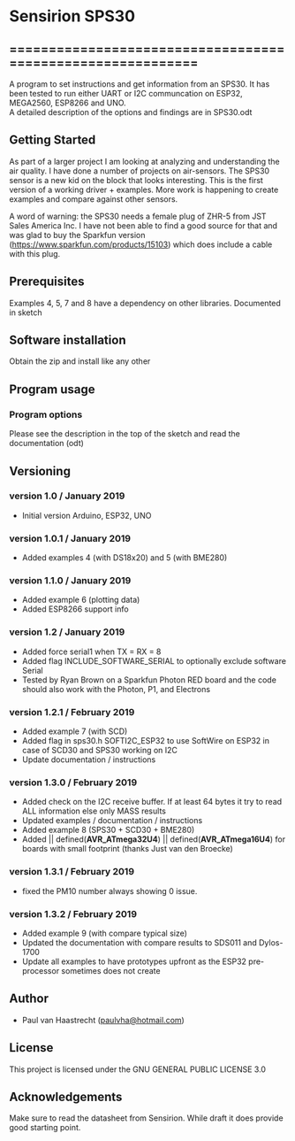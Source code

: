 # Sensirion SPS30

## ===========================================================

A program to set instructions and get information from an SPS30. It has been
tested to run either UART or I2C communcation on ESP32, MEGA2560, ESP8266 and UNO.
<br> A detailed description of the options and findings are in SPS30.odt

## Getting Started
As part of a larger project I am looking at analyzing and understanding the air quality.
I have done a number of projects on air-sensors. The SPS30 sensor is a new kid on the block
that looks interesting. This is the first version of a working driver + examples.
More work is happening to create examples and compare against other sensors.

A word of warning: the SPS30 needs a female plug of ZHR-5 from JST Sales America Inc.
I have not been able to find a good source for that and was glad to buy the Sparkfun version
(https://www.sparkfun.com/products/15103) which does include a cable with this plug.

## Prerequisites
Examples 4, 5, 7 and 8 have a dependency on other libraries. Documented in sketch

## Software installation
Obtain the zip and install like any other

## Program usage
### Program options
Please see the description in the top of the sketch and read the documentation (odt)

## Versioning

### version 1.0 / January 2019
 * Initial version Arduino, ESP32, UNO

### version 1.0.1 / January 2019
 * Added examples 4 (with DS18x20) and 5 (with BME280)

### version 1.1.0 / January 2019
 * Added example 6 (plotting data)
 * Added ESP8266 support info

### version 1.2  / January 2019
 * Added force serial1 when TX = RX = 8
 * Added flag INCLUDE_SOFTWARE_SERIAL to optionally exclude software Serial
 * Tested by Ryan Brown on a Sparkfun Photon RED board and the code should also work with the Photon, P1, and Electrons

### version 1.2.1 / February 2019
 * Added example 7 (with SCD)
 * Added flag in sps30.h SOFTI2C_ESP32 to use SoftWire on ESP32 in case of SCD30 and SPS30 working on I2C
 * Update documentation / instructions

### version 1.3.0 / February 2019
 * Added check on the I2C receive buffer. If at least 64 bytes it try to read ALL information else only MASS results
 * Updated examples / documentation / instructions
 * Added example 8 (SPS30 + SCD30 + BME280)
 * Added || defined(__AVR_ATmega32U4__) || defined(__AVR_ATmega16U4__) for boards with small footprint (thanks Just van den Broecke)

### version 1.3.1 / February 2019
 * fixed the PM10 number always showing 0 issue.

### version 1.3.2 / February 2019
 * Added example 9 (with compare typical size)
 * Updated the documentation with compare results to SDS011 and Dylos-1700
 * Update all examples to have prototypes upfront as the ESP32 pre-processor sometimes does not create

## Author
 * Paul van Haastrecht (paulvha@hotmail.com)

## License
This project is licensed under the GNU GENERAL PUBLIC LICENSE 3.0

## Acknowledgements
Make sure to read the datasheet from Sensirion. While draft it does provide good starting point.<br>

